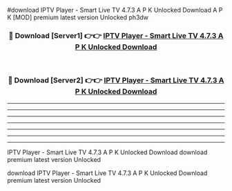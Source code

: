 #download IPTV Player - Smart Live TV 4.7.3 A P K Unlocked Download A P K [MOD] premium latest version Unlocked ph3dw 



<div align="center">
<h3>🔴 Download [Server1] 👉👉 <a href="https://apkdownload1.web.app/">IPTV Player - Smart Live TV 4.7.3 A P K Unlocked Download</a></h3><br>

<h3>🔴 Download [Server2] 👉👉 <a href="https://apkdownload1.web.app/">IPTV Player - Smart Live TV 4.7.3 A P K Unlocked Download</a></h3>
</div>





----------------------------------------------------------

----------------------------------------------------------

----------------------------------------------------------

----------------------------------------------------------

----------------------------------------------------------

----------------------------------------------------------

----------------------------------------------------------

IPTV Player - Smart Live TV 4.7.3 A P K Unlocked Download download premium latest version Unlocked

download IPTV Player - Smart Live TV 4.7.3 A P K Unlocked Download premium latest version Unlocked
